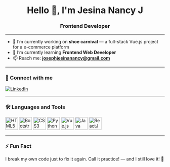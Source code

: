 


<h1 align="center">Hello 👋, I'm Jesina Nancy J</h1>

<h3 align="center">Frontend Developer</h3>

---

- 🔭 I’m currently working on **shoe carnival** — a full-stack Vue.js project for a e-commerce platform  
- 🌱 I’m currently learning **Frontend Web Developer**
- 📫 Reach me: **[josephjesinanancy@gmail.com](mailto:josephjesinanancy@gmail.com)**

---

### 🔗 Connect with me

[![LinkedIn](https://img.shields.io/badge/LinkedIn-blue?style=for-the-badge&logo=linkedin&logoColor=white)](www.linkedin.com/in/jesina-nancy-joseph-42330a320/)

---

### 🛠️ Languages and Tools

<p align="left">
  <img src="https://cdn.jsdelivr.net/gh/devicons/devicon/icons/html5/html5-original.svg" alt="HTML5" width="40" height="40"/>
  <img src="https://cdn.jsdelivr.net/gh/devicons/devicon/icons/bootstrap/bootstrap-plain.svg" alt="Bootstrap" width="40" height="40"/>
  <img src="https://cdn.jsdelivr.net/gh/devicons/devicon/icons/css3/css3-original.svg" alt="CSS3" width="40" height="40"/>
  <img src="https://cdn.jsdelivr.net/gh/devicons/devicon/icons/python/python-original.svg" alt="Python" width="40" height="40"/>
  <img src="https://cdn.jsdelivr.net/gh/devicons/devicon/icons/vuejs/vuejs-original.svg" alt="Vue.js" width="40" height="40"/>
  <img src="https://cdn.jsdelivr.net/gh/devicons/devicon/icons/java/java-original.svg" alt="Java" width="40" height="40"/>
  <img src="https://cdn.jsdelivr.net/gh/devicons/devicon/icons/react/react-original.svg" alt="ReactJS" width="40" height="40"/>
</p>

---

### ⚡ Fun Fact
I break my own code just to fix it again. Call it practice! — and I still love it! 🚀

